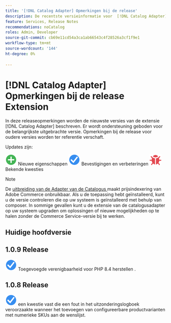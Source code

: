 ```yaml
---
title: '[!DNL Catalog Adapter] Opmerkingen bij de release'
description: De recentste versieinformatie voor  [!DNL Catalog Adapter]  voor Adobe Commerce.
feature: Services, Release Notes
recommendations: noCatalog
roles: Admin, Developer
source-git-commit: cb69e11cd54a3ca1ab66543c4f28526a3cf1f9e1
workflow-type: tm+mt
source-wordcount: '144'
ht-degree: 0%

---
```


# [!DNL Catalog Adapter] Opmerkingen bij de release Extension

In deze releaseopmerkingen worden de nieuwste versies van de extensie [!DNL Catalog Adapter] beschreven. Er wordt ondersteuning geboden voor de belangrijkste uitgebrachte versie. Opmerkingen bij de release voor oudere versies worden ter referentie verschaft.

Updates zijn:

![ Nieuwe ](../assets/new.svg) Nieuwe eigenschappen
![ bevestig ](../assets/fix.svg) Bevestigingen en verbeteringen
![ Bug ](../assets/bug.svg) Bekende kwesties


>[!NOTE]
>
>De [ uitbreiding van de Adapter van de Catalogus ](catalog-adapter.md) maakt prijsindexering van Adobe Commerce onbruikbaar. Als u de toepassing hebt geïnstalleerd, kunt u de versie controleren die op uw systeem is geïnstalleerd met behulp van composer. In sommige gevallen kunt u de extensie van de catalogusadapter op uw systeem upgraden om oplossingen of nieuwe mogelijkheden op te halen zonder de Commerce Service-versie bij te werken.

## Huidige hoofdversie

## 1.0.9 Release

![&#128279;](../assets/fix.svg) Toegevoegde verenigbaarheid voor PHP 8.4 herstellen . <!--MDEE-941-->

## 1.0.8 Release

![ beval ](../assets/fix.svg) een kwestie vast die een fout in het uitzonderingslogboek veroorzaakte wanneer het toevoegen van configureerbare productvarianten met numerieke SKUs aan de wenslijst. <!--MDEE-876-->
